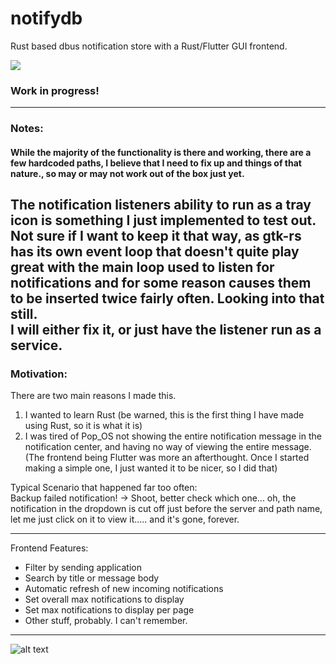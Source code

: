 # notifydb
Rust based dbus notification store with a Rust/Flutter GUI frontend.

![](https://i.imgur.com/DAvkT9k.png)

### Work in progress! 

---
### Notes:
#### While the majority of the functionality is there and working, there are a few hardcoded paths, I believe that I need to fix up and things of that nature., so may or may not work out of the box just yet. 

The notification listeners ability to run as a tray icon is something I just implemented to test out.  
Not sure if I want to keep it that way, as gtk-rs has its own event loop that doesn't quite play great with the main loop used to listen for notifications and for some reason causes them to be inserted twice fairly often. Looking into that still.   
I will either fix it, or just have the listener run as a service.
---
### Motivation:

There are two main reasons I made this. 

1. I wanted to learn Rust (be warned, this is the first thing I have made using Rust, so it is what it is)
2. I was tired of Pop_OS not showing the entire notification message in the notification center, and having no way of viewing the entire message. 
 (The frontend being Flutter was more an afterthought. Once I started making a simple one, I just wanted it to be nicer, so I did that)

Typical Scenario that happened far too often:   
    Backup failed notification! -> Shoot, better check which one... oh, the notification in the dropdown is cut off just before the server and path name, let me just click on it to view it..... and it's gone, forever.

---

Frontend Features:

- Filter by sending application
- Search by title or message body
- Automatic refresh of new incoming notifications
- Set overall max notifications to display
- Set max notifications to display per page
- Other stuff, probably. I can't remember.





---
![alt text](https://i.imgur.com/cg5ow2M.png "instance.id")